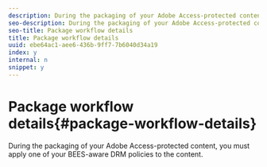 ```yaml
---
description: During the packaging of your Adobe Access-protected content, you must apply one of your BEES-aware DRM policies to the content.
seo-description: During the packaging of your Adobe Access-protected content, you must apply one of your BEES-aware DRM policies to the content.
seo-title: Package workflow details
title: Package workflow details
uuid: ebe64ac1-aee6-436b-9ff7-7b6040d34a19
index: y
internal: n
snippet: y
---
```


# Package workflow details{#package-workflow-details}

During the packaging of your Adobe Access-protected content, you must apply one of your BEES-aware DRM policies to the content.

